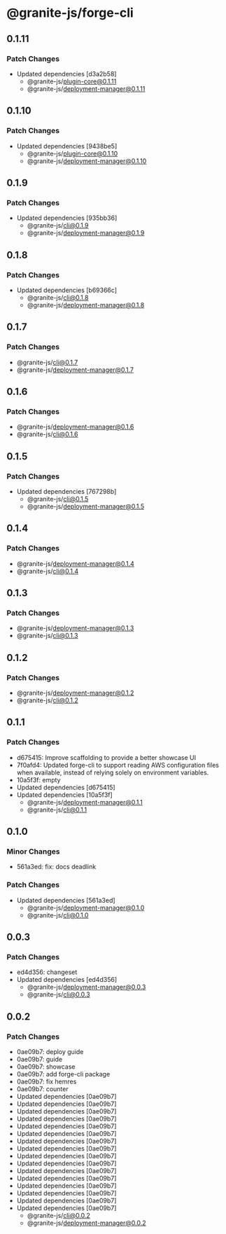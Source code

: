# @granite-js/forge-cli

## 0.1.11

### Patch Changes

- Updated dependencies [d3a2b58]
  - @granite-js/plugin-core@0.1.11
  - @granite-js/deployment-manager@0.1.11

## 0.1.10

### Patch Changes

- Updated dependencies [9438be5]
  - @granite-js/plugin-core@0.1.10
  - @granite-js/deployment-manager@0.1.10

## 0.1.9

### Patch Changes

- Updated dependencies [935bb36]
  - @granite-js/cli@0.1.9
  - @granite-js/deployment-manager@0.1.9

## 0.1.8

### Patch Changes

- Updated dependencies [b69366c]
  - @granite-js/cli@0.1.8
  - @granite-js/deployment-manager@0.1.8

## 0.1.7

### Patch Changes

- @granite-js/cli@0.1.7
- @granite-js/deployment-manager@0.1.7

## 0.1.6

### Patch Changes

- @granite-js/deployment-manager@0.1.6
- @granite-js/cli@0.1.6

## 0.1.5

### Patch Changes

- Updated dependencies [767298b]
  - @granite-js/cli@0.1.5
  - @granite-js/deployment-manager@0.1.5

## 0.1.4

### Patch Changes

- @granite-js/deployment-manager@0.1.4
- @granite-js/cli@0.1.4

## 0.1.3

### Patch Changes

- @granite-js/deployment-manager@0.1.3
- @granite-js/cli@0.1.3

## 0.1.2

### Patch Changes

- @granite-js/deployment-manager@0.1.2
- @granite-js/cli@0.1.2

## 0.1.1

### Patch Changes

- d675415: Improve scaffolding to provide a better showcase UI
- 7f0afd4: Updated forge-cli to support reading AWS configuration files when available, instead of relying solely on environment variables.
- 10a5f3f: empty
- Updated dependencies [d675415]
- Updated dependencies [10a5f3f]
  - @granite-js/deployment-manager@0.1.1
  - @granite-js/cli@0.1.1

## 0.1.0

### Minor Changes

- 561a3ed: fix: docs deadlink

### Patch Changes

- Updated dependencies [561a3ed]
  - @granite-js/deployment-manager@0.1.0
  - @granite-js/cli@0.1.0

## 0.0.3

### Patch Changes

- ed4d356: changeset
- Updated dependencies [ed4d356]
  - @granite-js/deployment-manager@0.0.3
  - @granite-js/cli@0.0.3

## 0.0.2

### Patch Changes

- 0ae09b7: deploy guide
- 0ae09b7: guide
- 0ae09b7: showcase
- 0ae09b7: add forge-cli package
- 0ae09b7: fix hemres
- 0ae09b7: counter
- Updated dependencies [0ae09b7]
- Updated dependencies [0ae09b7]
- Updated dependencies [0ae09b7]
- Updated dependencies [0ae09b7]
- Updated dependencies [0ae09b7]
- Updated dependencies [0ae09b7]
- Updated dependencies [0ae09b7]
- Updated dependencies [0ae09b7]
- Updated dependencies [0ae09b7]
- Updated dependencies [0ae09b7]
- Updated dependencies [0ae09b7]
- Updated dependencies [0ae09b7]
- Updated dependencies [0ae09b7]
- Updated dependencies [0ae09b7]
- Updated dependencies [0ae09b7]
- Updated dependencies [0ae09b7]
  - @granite-js/cli@0.0.2
  - @granite-js/deployment-manager@0.0.2

